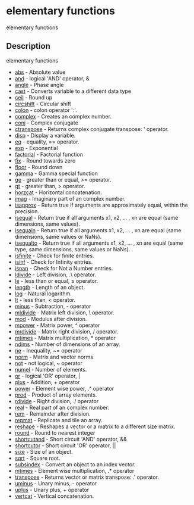 

# elementary functions

elementary functions

## Description
elementary functions


* [abs](abs.md) - Absolute value
* [and](and.md) - logical 'AND' operator, &
* [angle](angle.md) - Phase angle
* [cast](cast.md) - Converts variable to a different data type
* [ceil](ceil.md) - Round up
* [circshift](circshift.md) - Circular shift
* [colon](colon.md) - colon operator ':'.
* [complex](complex.md) - Creates an complex number.
* [conj](conj.md) - Complex conjugate
* [ctranspose](ctranspose.md) - Returns complex conjugate transpose: ' operator.
* [disp](disp.md) - Display a variable.
* [eq](eq.md) - equality, == operator.
* [exp](exp.md) - Exponential
* [factorial](factorial.md) - Factorial function
* [fix](fix.md) - Round towards zero
* [floor](floor.md) - Round down
* [gamma](gamma.md) - Gamma special function
* [ge](ge.md) - greater than or equal, >= operator.
* [gt](gt.md) - greater than, > operator.
* [horzcat](horzcat.md) - Horizontal concatenation.
* [imag](imag.md) - Imaginary part of an complex number.
* [isapprox](isapprox.md) - Return true if arguments are approximately equal, within the precision.
* [isequal](isequal.md) - Return true if all arguments x1, x2, ... , xn are equal (same dimensions, same values).
* [isequaln](isequaln.md) - Return true if all arguments x1, x2, ... , xn are equal (same dimensions, same values or NaNs).
* [isequalto](isequalto.md) - Return true if all arguments x1, x2, ... , xn are equal (same type, same dimensions, same values or NaNs).
* [isfinite](isfinite.md) - Check for finite entries.
* [isinf](isinf.md) - Check for Infinity entries.
* [isnan](isnan.md) - Check for Not a Number entries.
* [ldivide](ldivide.md) - Left division, .\ operator.
* [le](le.md) - less than or equal, ≤ operator.
* [length](length.md) - Length of an object.
* [log](log.md) - Natural logarithm.
* [lt](lt.md) - less than, < operator.
* [minus](minus.md) - Subtraction, - operator
* [mldivide](mldivide.md) - Matrix left division, \ operator.
* [mod](mod.md) - Modulus after division.
* [mpower](mpower.md) - Matrix power, ^ operator
* [mrdivide](mrdivide.md) - Matrix right division, / operator.
* [mtimes](mtimes.md) - Matrix multiplication, * operator
* [ndims](ndims.md) - Number of dimensions of an array.
* [ne](ne.md) - Inequality, ~= operator
* [norm](norm.md) - Matrix and vector norms
* [not](not.md) - not logical, ~ operator
* [numel](numel.md) - Number of elements.
* [or](or.md) - logical 'OR' operator, |
* [plus](plus.md) - Addition, + operator
* [power](power.md) - Element wise power, .^ operator
* [prod](prod.md) - Product of array elements.
* [rdivide](rdivide.md) - Right division, ./ operator
* [real](real.md) - Real part of an complex number.
* [rem](rem.md) - Remainder after division.
* [repmat](repmat.md) - Replicate and tile an array.
* [reshape](reshape.md) - Reshapes a vector or a matrix to a different size matrix.
* [round](round.md) - Round to nearest integer
* [shortcutand](shortcutand.md) - Short circuit 'AND' operator, &&
* [shortcutor](shortcutor.md) - Short circuit 'OR' operator, ||
* [size](size.md) - Size of an object.
* [sqrt](sqrt.md) - Square root.
* [subsindex](subsindex.md) - Convert an object to an index vector.
* [mtimes](times.md) - Element wise multiplication, .* operator
* [transpose](transpose.md) - Returns vector or matrix transpose: .' operator.
* [uminus](uminus.md) - Unary minus, - operator
* [uplus](uplus.md) - Unary plus, + operator
* [vertcat](vertcat.md) - Vertical concatenation.



